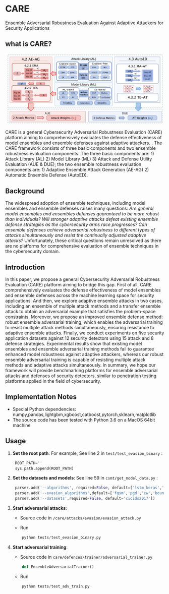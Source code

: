 # CARE
Ensemble Adversarial Robustness Evaluation Against Adaptive Attackers for Security Applications
## what is CARE?
![Image file ](images/CARE_framework.jpg)

CARE is a general Cybersecurity Adversarial Robustness Evaluation (CARE) platform aiming to comprehensively evaluates the defense effectiveness of model ensembles and ensemble defenses against adaptive attackers. . The CARE framework consists of three basic components and two ensemble robustness evaluation components. The three basic components are: 1) Attack Library (AL) 2) Model Library (ML) 3) Attack and Defense Utility Evaluation (AUE \& DUE); the two ensemble robustness evaluation components are: 1) Adaptive Ensemble Attack Generation (AE-AG) 2) Automatic Ensemble Defense (AutoED).


## Background
The widespread adoption of ensemble techniques, including model ensembles and ensemble defenses raises many questions: *Are general model ensembles and ensembles defenses guaranteed to be more robust than individuals? Will stronger adaptive attacks defeat existing ensemble defense strategies as the cybersecurity arms race progresses? Can ensemble defenses achieve adversarial robustness to different types of attacks simultaneously and resist the continually adjusted adaptive attacks?* Unfortunately, these critical questions remain unresolved as there are no platforms for comprehensive evaluation of ensemble techniques in the cybersecurity domain.

## Introduction
In this paper, we propose a general Cybersecurity Adversarial Robustness Evaluation (CARE) platform aiming to bridge this gap. First of all, CARE comprehensively evaluates the defense effectiveness of model ensembles and ensemble defenses across the machine learning space for security applications. And then, we explore adaptive ensemble attacks in two cases, including an ensemble of multiple attack methods and a transfer ensemble attack to obtain an adversarial example that satisfies the problem-space constraints. Moreover, we propose an improved ensemble defense method: robust ensemble adversarial training, which enables the adversarial training to resist multiple attack methods simultaneously, ensuring resistance to adaptive ensemble attacks. Finally, we conduct experiments on five security application datasets against 12 security detectors using 15 attack and 8 defense strategies. Experimental results show that existing model ensembles and ensemble adversarial training methods fail to guarantee enhanced model robustness against adaptive attackers, whereas our robust ensemble adversarial training is capable of resisting multiple attack methods and adaptive attacks simultaneously. In summary, we hope our framework will provide benchmarking platforms for ensemble adversarial attacks and defenses of security detectors, similar to penetration testing platforms applied in the field of cybersecurity.

## Implementation Notes
* Special Python dependencies: numpy,pandas,lightgbm,xgboost,catboost,pytorch,sklearn,matplotlib
* The source code has been tested with Python 3.6 on a MacOS 64bit machine

## Usage

1. **Set the root path**:
   For example, See line 2 in `test/test_evasion_binary` :

   ``` python
    ROOT_PATH=''
    sys.path.append(ROOT_PATH)
    ```

2. **Set the datasets and models**:
   See line 59 in `csmt/get_model_data.py` :

   ``` python
    parser.add('--algorithms', required=False, default=['lstm_keras','ae','ft_transformer','lr', 'svm','dt','rf','xgboost','lightgbm','catboost','deepforest','knn','hmm','mlp_keras','mlp_torch','cnn_torch','kitnet','if','diff-rf','soft_ensemble','hard_ensmeble','stacking_ensemble','bayes_ensemble'])
    parser.add('--evasion_algorithms',default=['fgsm','pgd','cw','bound','jsma','bim','deepfool','zoo','hsj','zones','zosgd','zoscd','zoadamm','zo_shap_sgd','zo_shap_scd','tree','zosgd_sum'])
    parser.add('--datasets',required=False, default='cicids2017'])
    ```

 1. **Start adversarial attacks**:
    * Source code in `/care/attacks/evasion/evasion_attack.py`

    * Run
    ``` python
        python tests/test_evasion_binary.py
    ```

 2. **Start adversarial training**:
    * Source code in `care/defences/trainer/adversarial_trainer.py`
    ``` python
        def EnsembleAdversarialTrainer()
    ```
    * Run
    ``` python
        python tests/test_adv_train.py
    ```
